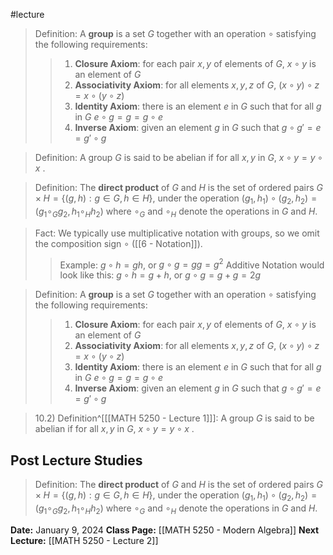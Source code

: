 #lecture
> Definition: A **group** is a set *G* together with an operation $\circ$ satisfying the following requirements:
>>1. **Closure Axiom**: for each pair $x,y$ of elements of *G*, $x \circ y$ is an element of *G*
>>2. **Associativity Axiom**: for all elements $x, y, z$ of *G*, $(x \circ y) \circ z = x \circ (y \circ z)$
>>3. **Identity Axiom**: there is an element *e* in *G* such that for all *g* in *G* $e \circ g = g = g \circ e$
>>4. **Inverse Axiom**: given an element *g* in *G* such that $g \circ g' = e = g' \circ g$

>Definition: A group *G* is said to be abelian if for all $x,y$ in *G*, $x \circ y = y \circ x$ . 

>Definition: The **direct product** of *G* and *H* is the set of ordered pairs $G \times H = \{ (g, h): g \in G, h \in H\}$, under the operation $(g_1, h_1) \circ (g_2, h_2) = (g_1  {\circ}_G  g_2, h_1  {\circ}_H  h_2)$ where ${\circ}_G$ and ${\circ}_H$ denote the operations in *G* and *H*.

>Fact: We typically use multiplicative notation with groups, so we omit the composition sign $\circ$ ([[6 - Notation]]).
>>Example: $g \circ h = gh$, or $g \circ g = gg = g^2$
>>Additive Notation would look like this: $g \circ h = g + h$, or $g \circ g = g+g = 2g$

>Definition: A **group** is a set *G* together with an operation $\circ$ satisfying the following requirements:
>>1. **Closure Axiom**: for each pair $x,y$ of elements of *G*, $x \circ y$ is an element of *G*
>>2. **Associativity Axiom**: for all elements $x, y, z$ of *G*, $(x \circ y) \circ z = x \circ (y \circ z)$
>>3. **Identity Axiom**: there is an element *e* in *G* such that for all *g* in *G* $e \circ g = g = g \circ e$
>>4. **Inverse Axiom**: given an element *g* in *G* such that $g \circ g' = e = g' \circ g$

>10.2) Definition^[[[MATH 5250 - Lecture 1]]]: A group *G* is said to be abelian if for all $x,y$ in *G*, $x \circ y = y \circ x$ .

## Post Lecture Studies
>Definition: The **direct product** of *G* and *H* is the set of ordered pairs $G \times H = \{ (g, h): g \in G, h \in H\}$, under the operation $(g_1, h_1) \circ (g_2, h_2) = (g_1  {\circ}_G  g_2, h_1  {\circ}_H  h_2)$ where ${\circ}_G$ and ${\circ}_H$ denote the operations in *G* and *H*.

**Date:** January 9, 2024
**Class Page:** [[MATH 5250 - Modern Algebra]]
**Next Lecture:** [[MATH 5250 - Lecture 2]]